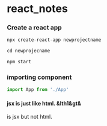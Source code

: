 # react_notes

### Create a react app
```javascript
npx create-react-app newprojectname

cd newprojecname

npm start
```

### importing component
```javascript
import App from './App'
```

#### jsx is just like html. &lth1&gt&</h1> is jsx but not html.

